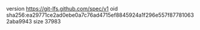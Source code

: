 version https://git-lfs.github.com/spec/v1
oid sha256:ea29771ce2ad0ebe0a7c76ad4715ef8845924a1f296e557f877810632aba9943
size 37983
